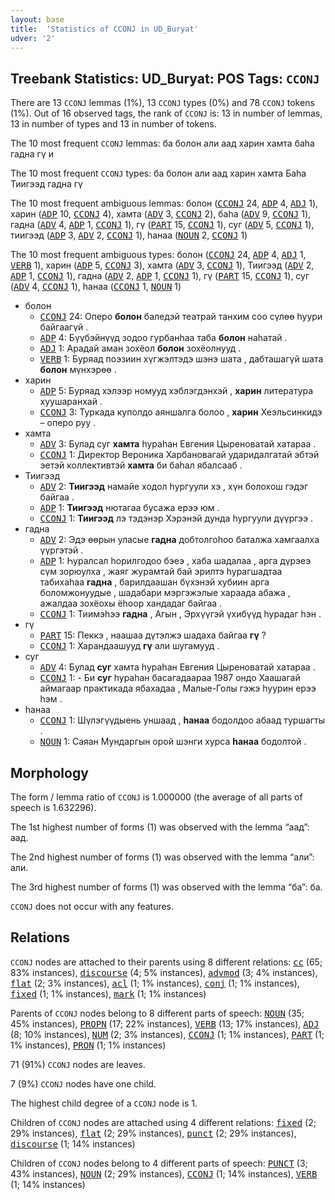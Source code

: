 ```yaml
---
layout: base
title:  'Statistics of CCONJ in UD_Buryat'
udver: '2'
---
```


## Treebank Statistics: UD_Buryat: POS Tags: `CCONJ`

There are 13 `CCONJ` lemmas (1%), 13 `CCONJ` types (0%) and 78 `CCONJ` tokens (1%).
Out of 16 observed tags, the rank of `CCONJ` is: 13 in number of lemmas, 13 in number of types and 13 in number of tokens.

The 10 most frequent `CCONJ` lemmas: ба болон али аад харин хамта баһа гадна гү и

The 10 most frequent `CCONJ` types:  ба болон али аад харин хамта Баһа Тиигээд гадна гү

The 10 most frequent ambiguous lemmas: болон (<tt><a href="bxr-pos-CCONJ.html">CCONJ</a></tt> 24, <tt><a href="bxr-pos-ADP.html">ADP</a></tt> 4, <tt><a href="bxr-pos-ADJ.html">ADJ</a></tt> 1), харин (<tt><a href="bxr-pos-ADP.html">ADP</a></tt> 10, <tt><a href="bxr-pos-CCONJ.html">CCONJ</a></tt> 4), хамта (<tt><a href="bxr-pos-ADV.html">ADV</a></tt> 3, <tt><a href="bxr-pos-CCONJ.html">CCONJ</a></tt> 2), баһа (<tt><a href="bxr-pos-ADV.html">ADV</a></tt> 9, <tt><a href="bxr-pos-CCONJ.html">CCONJ</a></tt> 1), гадна (<tt><a href="bxr-pos-ADV.html">ADV</a></tt> 4, <tt><a href="bxr-pos-ADP.html">ADP</a></tt> 1, <tt><a href="bxr-pos-CCONJ.html">CCONJ</a></tt> 1), гү (<tt><a href="bxr-pos-PART.html">PART</a></tt> 15, <tt><a href="bxr-pos-CCONJ.html">CCONJ</a></tt> 1), суг (<tt><a href="bxr-pos-ADV.html">ADV</a></tt> 5, <tt><a href="bxr-pos-CCONJ.html">CCONJ</a></tt> 1), тиигээд (<tt><a href="bxr-pos-ADP.html">ADP</a></tt> 3, <tt><a href="bxr-pos-ADV.html">ADV</a></tt> 2, <tt><a href="bxr-pos-CCONJ.html">CCONJ</a></tt> 1), һанаа (<tt><a href="bxr-pos-NOUN.html">NOUN</a></tt> 2, <tt><a href="bxr-pos-CCONJ.html">CCONJ</a></tt> 1)

The 10 most frequent ambiguous types:  болон (<tt><a href="bxr-pos-CCONJ.html">CCONJ</a></tt> 24, <tt><a href="bxr-pos-ADP.html">ADP</a></tt> 4, <tt><a href="bxr-pos-ADJ.html">ADJ</a></tt> 1, <tt><a href="bxr-pos-VERB.html">VERB</a></tt> 1), харин (<tt><a href="bxr-pos-ADP.html">ADP</a></tt> 5, <tt><a href="bxr-pos-CCONJ.html">CCONJ</a></tt> 3), хамта (<tt><a href="bxr-pos-ADV.html">ADV</a></tt> 3, <tt><a href="bxr-pos-CCONJ.html">CCONJ</a></tt> 1), Тиигээд (<tt><a href="bxr-pos-ADV.html">ADV</a></tt> 2, <tt><a href="bxr-pos-ADP.html">ADP</a></tt> 1, <tt><a href="bxr-pos-CCONJ.html">CCONJ</a></tt> 1), гадна (<tt><a href="bxr-pos-ADV.html">ADV</a></tt> 2, <tt><a href="bxr-pos-ADP.html">ADP</a></tt> 1, <tt><a href="bxr-pos-CCONJ.html">CCONJ</a></tt> 1), гү (<tt><a href="bxr-pos-PART.html">PART</a></tt> 15, <tt><a href="bxr-pos-CCONJ.html">CCONJ</a></tt> 1), суг (<tt><a href="bxr-pos-ADV.html">ADV</a></tt> 4, <tt><a href="bxr-pos-CCONJ.html">CCONJ</a></tt> 1), һанаа (<tt><a href="bxr-pos-CCONJ.html">CCONJ</a></tt> 1, <tt><a href="bxr-pos-NOUN.html">NOUN</a></tt> 1)


* болон
  * <tt><a href="bxr-pos-CCONJ.html">CCONJ</a></tt> 24: Оперо <b>болон</b> баледэй театрай танхим соо сүлөө һуури байгаагүй .
  * <tt><a href="bxr-pos-ADP.html">ADP</a></tt> 4: Бүүбэйнүүд зодоо гурбанһаа таба <b>болон</b> наһатай .
  * <tt><a href="bxr-pos-ADJ.html">ADJ</a></tt> 1: Арадай аман зохёол <b>болон</b> зохёолнууд .
  * <tt><a href="bxr-pos-VERB.html">VERB</a></tt> 1: Буряад поэзиин хүгжэлтэдэ шэнэ шата , дабташагүй шата <b>болон</b> мүнхэрөө .
* харин
  * <tt><a href="bxr-pos-ADP.html">ADP</a></tt> 5: Буряад хэлээр номууд хэблэгдэнхэй , <b>харин</b> литература хуушаранхай .
  * <tt><a href="bxr-pos-CCONJ.html">CCONJ</a></tt> 3: Туркада куполдо аяншалга болоо , <b>харин</b> Хеэльсинкидэ – оперо руу .
* хамта
  * <tt><a href="bxr-pos-ADV.html">ADV</a></tt> 3: Булад суг <b>хамта</b> һураһан Евгения Цыреноватай хатараа .
  * <tt><a href="bxr-pos-CCONJ.html">CCONJ</a></tt> 1: Директор Вероника Харбановагай ударидалгатай эбтэй эетэй коллективтэй <b>хамта</b> би баһал ябалсааб .
* Тиигээд
  * <tt><a href="bxr-pos-ADV.html">ADV</a></tt> 2: <b>Тиигээд</b> намайе ходол һургуули хэ , хүн болохош гэдэг байгаа .
  * <tt><a href="bxr-pos-ADP.html">ADP</a></tt> 1: <b>Тиигээд</b> нютагаа бусажа ерээ юм .
  * <tt><a href="bxr-pos-CCONJ.html">CCONJ</a></tt> 1: <b>Тиигээд</b> лэ тэдэнэр Хэрэнэй дунда һургуули дүүргээ .
* гадна
  * <tt><a href="bxr-pos-ADV.html">ADV</a></tt> 2: Эдэ өөрын уласые <b>гадна</b> добтолгоһоо баталжа хамгаалха үүргэтэй .
  * <tt><a href="bxr-pos-ADP.html">ADP</a></tt> 1: Һуралсал һорилгодоо бэеэ , хаба шадалаа , арга дүрэеэ сүм зорюулха , жаяг журамтай бай эрилтэ һурагшадтаа табихаһаа <b>гадна</b> , барилдаашан бүхэнэй хубиин арга боломжонуудые , шадабари мэргэжэлые хараада абажа , ажалдаа зохёохы ёһоор хандадаг байгаа .
  * <tt><a href="bxr-pos-CCONJ.html">CCONJ</a></tt> 1: Тиимэһээ <b>гадна</b> , Агын , Эрхүүгэй үхибүүд һурадаг һэн .
* гү
  * <tt><a href="bxr-pos-PART.html">PART</a></tt> 15: Пеккэ , наашаа дүтэлжэ шадаха байгаа <b>гү</b> ?
  * <tt><a href="bxr-pos-CCONJ.html">CCONJ</a></tt> 1: Харандаашууд <b>гү</b> али шугамууд .
* суг
  * <tt><a href="bxr-pos-ADV.html">ADV</a></tt> 4: Булад <b>суг</b> хамта һураһан Евгения Цыреноватай хатараа .
  * <tt><a href="bxr-pos-CCONJ.html">CCONJ</a></tt> 1: - Би <b>суг</b> һураһан басагадаараа 1987 ондо Хаашагай аймагаар практикада ябахадаа , Малые-Голы гэжэ һуурин ерээ һэм .
* һанаа
  * <tt><a href="bxr-pos-CCONJ.html">CCONJ</a></tt> 1: Шүлэгүүдыень уншаад , <b>һанаа</b> бодолдоо абаад туршагты .
  * <tt><a href="bxr-pos-NOUN.html">NOUN</a></tt> 1: Саяан Мундаргын орой шэнги хурса <b>һанаа</b> бодолтой .

## Morphology

The form / lemma ratio of `CCONJ` is 1.000000 (the average of all parts of speech is 1.632296).

The 1st highest number of forms (1) was observed with the lemma “аад”: аад.

The 2nd highest number of forms (1) was observed with the lemma “али”: али.

The 3rd highest number of forms (1) was observed with the lemma “ба”: ба.

`CCONJ` does not occur with any features.


## Relations

`CCONJ` nodes are attached to their parents using 8 different relations: <tt><a href="bxr-dep-cc.html">cc</a></tt> (65; 83% instances), <tt><a href="bxr-dep-discourse.html">discourse</a></tt> (4; 5% instances), <tt><a href="bxr-dep-advmod.html">advmod</a></tt> (3; 4% instances), <tt><a href="bxr-dep-flat.html">flat</a></tt> (2; 3% instances), <tt><a href="bxr-dep-acl.html">acl</a></tt> (1; 1% instances), <tt><a href="bxr-dep-conj.html">conj</a></tt> (1; 1% instances), <tt><a href="bxr-dep-fixed.html">fixed</a></tt> (1; 1% instances), <tt><a href="bxr-dep-mark.html">mark</a></tt> (1; 1% instances)

Parents of `CCONJ` nodes belong to 8 different parts of speech: <tt><a href="bxr-pos-NOUN.html">NOUN</a></tt> (35; 45% instances), <tt><a href="bxr-pos-PROPN.html">PROPN</a></tt> (17; 22% instances), <tt><a href="bxr-pos-VERB.html">VERB</a></tt> (13; 17% instances), <tt><a href="bxr-pos-ADJ.html">ADJ</a></tt> (8; 10% instances), <tt><a href="bxr-pos-NUM.html">NUM</a></tt> (2; 3% instances), <tt><a href="bxr-pos-CCONJ.html">CCONJ</a></tt> (1; 1% instances), <tt><a href="bxr-pos-PART.html">PART</a></tt> (1; 1% instances), <tt><a href="bxr-pos-PRON.html">PRON</a></tt> (1; 1% instances)

71 (91%) `CCONJ` nodes are leaves.

7 (9%) `CCONJ` nodes have one child.

The highest child degree of a `CCONJ` node is 1.

Children of `CCONJ` nodes are attached using 4 different relations: <tt><a href="bxr-dep-fixed.html">fixed</a></tt> (2; 29% instances), <tt><a href="bxr-dep-flat.html">flat</a></tt> (2; 29% instances), <tt><a href="bxr-dep-punct.html">punct</a></tt> (2; 29% instances), <tt><a href="bxr-dep-discourse.html">discourse</a></tt> (1; 14% instances)

Children of `CCONJ` nodes belong to 4 different parts of speech: <tt><a href="bxr-pos-PUNCT.html">PUNCT</a></tt> (3; 43% instances), <tt><a href="bxr-pos-NOUN.html">NOUN</a></tt> (2; 29% instances), <tt><a href="bxr-pos-CCONJ.html">CCONJ</a></tt> (1; 14% instances), <tt><a href="bxr-pos-VERB.html">VERB</a></tt> (1; 14% instances)

